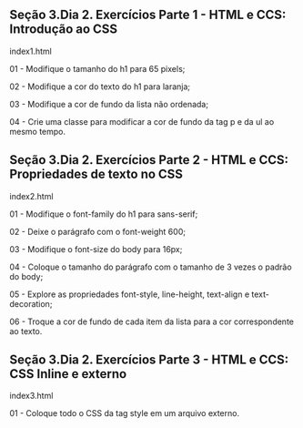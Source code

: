 ## Seção 3.Dia 2. Exercícios Parte 1 - HTML e CCS: Introdução ao CSS

index1.html

01 - Modifique o tamanho do h1 para 65 pixels;

02 - Modifique a cor do texto do h1 para laranja;

03 - Modifique a cor de fundo da lista não ordenada;

04 - Crie uma classe para modificar a cor de fundo da tag p e da ul ao mesmo tempo.

## Seção 3.Dia 2. Exercícios Parte 2 - HTML e CCS: Propriedades de texto no CSS

index2.html

01 - Modifique o font-family do h1 para sans-serif;

02 - Deixe o parágrafo com o font-weight 600;

03 - Modifique o font-size do body para 16px;

04 - Coloque o tamanho do parágrafo com o tamanho de 3 vezes o padrão do body;

05 - Explore as propriedades font-style, line-height, text-align e text-decoration;

06 - Troque a cor de fundo de cada item da lista para a cor correspondente ao texto.

## Seção 3.Dia 2. Exercícios Parte 3 - HTML e CCS: CSS Inline e externo

index3.html

01 - Coloque todo o CSS da tag style em um arquivo externo.
